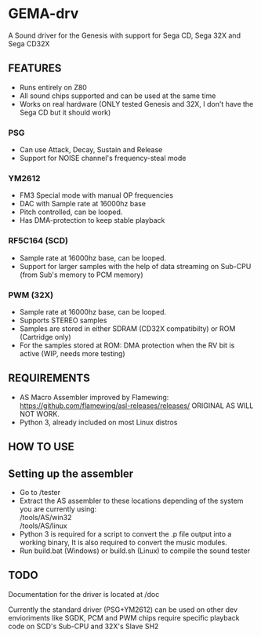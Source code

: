 # GEMA-drv
A Sound driver for the Genesis with support for Sega CD, Sega 32X and Sega CD32X

## FEATURES

* Runs entirely on Z80
* All sound chips supported and can be used at the same time<br>
* Works on real hardware (ONLY tested Genesis and 32X, I don't have the Sega CD but it should work)


### PSG
* Can use Attack, Decay, Sustain and Release<br>
* Support for NOISE channel's frequency-steal mode<br>


### YM2612
* FM3 Special mode with manual OP frequencies<br>
* DAC with Sample rate at 16000hz base<br>
* Pitch controlled, can be looped.<br>
* Has DMA-protection to keep stable playback<br>


### RF5C164 (SCD)
* Sample rate at 16000hz base, can be looped.<br>
* Support for larger samples with the help of data streaming on Sub-CPU (from Sub's memory to PCM memory)<br>


### PWM (32X)
* Sample rate at 16000hz base, can be looped.<br>
* Supports STEREO samples<br>
* Samples are stored in either SDRAM (CD32X compatibilty) or ROM (Cartridge only)<br>
* For the samples stored at ROM: DMA protection when the RV bit is active (WIP, needs more testing)<br>


## REQUIREMENTS

* AS Macro Assembler improved by Flamewing: https://github.com/flamewing/asl-releases/releases/ ORIGINAL AS WILL NOT WORK.<br>
* Python 3, already included on most Linux distros<br>

## HOW TO USE

## Setting up the assembler

* Go to /tester
* Extract the AS assembler to these locations depending of the system you are currently using:<br>
/tools/AS/win32<br>
/tools/AS/linux<br>
* Python 3 is required for a script to convert the .p file output into a working binary, It is also required to convert the music modules.<br>
* Run build.bat (Windows) or build.sh (Linux) to compile the sound tester<br>

## TODO

Documentation for the driver is located at /doc<br>

Currently the standard driver (PSG+YM2612) can be used on other dev envioriments like SGDK, PCM and PWM chips require specific playback code on SCD's Sub-CPU and 32X's Slave SH2<br>
